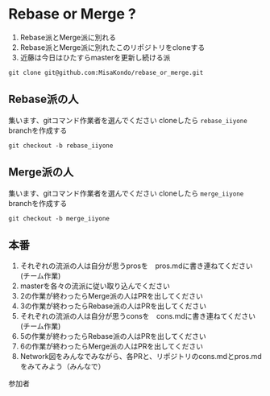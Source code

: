 # Rebase or Merge ?

1. Rebase派とMerge派に別れる
2. Rebase派とMerge派に別れたこのリポジトリをcloneする
3. 近藤は今日はひたすらmasterを更新し続ける派
```
git clone git@github.com:MisaKondo/rebase_or_merge.git
```

## Rebase派の人

集います、gitコマンド作業者を選んでください
cloneしたら `rebase_iiyone` branchを作成する
```
git checkout -b rebase_iiyone
```

## Merge派の人

集います、gitコマンド作業者を選んでください
cloneしたら `merge_iiyone` branchを作成する
```
git checkout -b merge_iiyone
```

## 本番

1. それぞれの流派の人は自分が思うprosを　pros.mdに書き連ねてください(チーム作業)
2. masterを各々の流派に従い取り込んでください
3. 2の作業が終わったらMerge派の人はPRを出してください
4. 3の作業が終わったらRebase派の人はPRを出してください
5. それぞれの流派の人は自分が思うconsを　cons.mdに書き連ねてください(チーム作業)
6. 5の作業が終わったらRebase派の人はPRを出してください
7. 6の作業が終わったらMerge派の人はPRを出してください
8. Network図をみんなでみながら、各PRと、リポジトリのcons.mdとpros.mdをみてみよう（みんなで）


参加者
